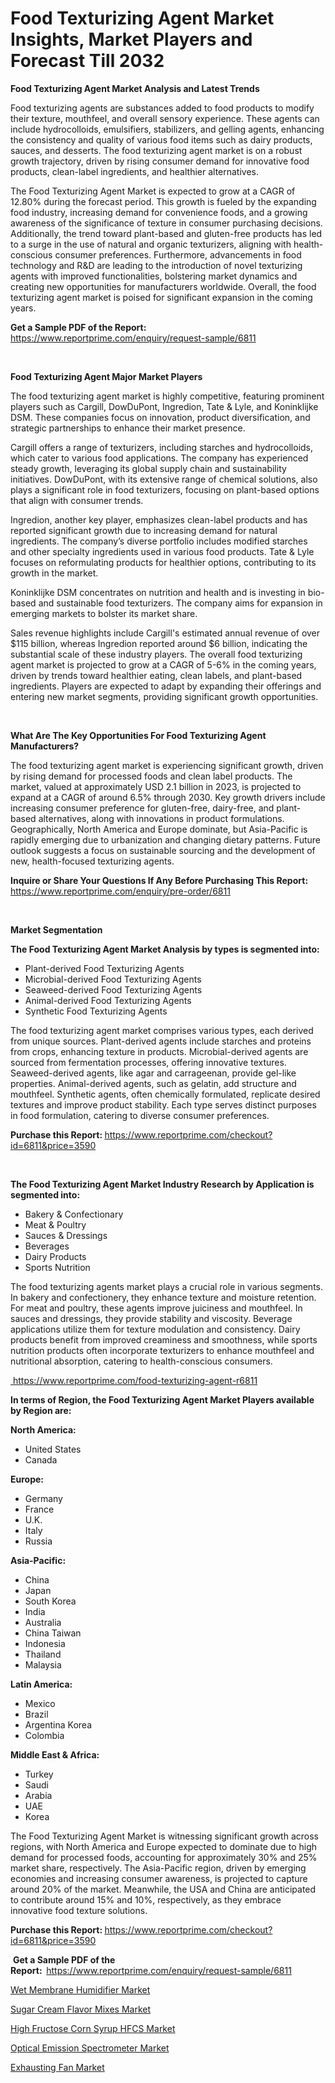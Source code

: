 <p><h1>Food Texturizing Agent Market Insights, Market Players and Forecast Till 2032</h1></p><p><strong>Food Texturizing Agent Market Analysis and Latest Trends</strong></p>
<p><p>Food texturizing agents are substances added to food products to modify their texture, mouthfeel, and overall sensory experience. These agents can include hydrocolloids, emulsifiers, stabilizers, and gelling agents, enhancing the consistency and quality of various food items such as dairy products, sauces, and desserts. The food texturizing agent market is on a robust growth trajectory, driven by rising consumer demand for innovative food products, clean-label ingredients, and healthier alternatives.</p><p>The Food Texturizing Agent Market is expected to grow at a CAGR of 12.80% during the forecast period. This growth is fueled by the expanding food industry, increasing demand for convenience foods, and a growing awareness of the significance of texture in consumer purchasing decisions. Additionally, the trend toward plant-based and gluten-free products has led to a surge in the use of natural and organic texturizers, aligning with health-conscious consumer preferences. Furthermore, advancements in food technology and R&D are leading to the introduction of novel texturizing agents with improved functionalities, bolstering market dynamics and creating new opportunities for manufacturers worldwide. Overall, the food texturizing agent market is poised for significant expansion in the coming years.</p></p>
<p><strong>Get a Sample PDF of the Report:&nbsp;</strong> <a href="https://www.reportprime.com/enquiry/request-sample/6811?utm_campaign=2446&utm_medium=2&utm_source=Github&utm_content=ia&utm_term=19032025&utm_id=food-texturizing-agent">https://www.reportprime.com/enquiry/request-sample/6811</a></p>
<p>&nbsp;</p>
<p><strong>Food Texturizing Agent Major Market Players</strong></p>
<p><p>The food texturizing agent market is highly competitive, featuring prominent players such as Cargill, DowDuPont, Ingredion, Tate & Lyle, and Koninklijke DSM. These companies focus on innovation, product diversification, and strategic partnerships to enhance their market presence.</p><p>Cargill offers a range of texturizers, including starches and hydrocolloids, which cater to various food applications. The company has experienced steady growth, leveraging its global supply chain and sustainability initiatives. DowDuPont, with its extensive range of chemical solutions, also plays a significant role in food texturizers, focusing on plant-based options that align with consumer trends.</p><p>Ingredion, another key player, emphasizes clean-label products and has reported significant growth due to increasing demand for natural ingredients. The company’s diverse portfolio includes modified starches and other specialty ingredients used in various food products. Tate & Lyle focuses on reformulating products for healthier options, contributing to its growth in the market.</p><p>Koninklijke DSM concentrates on nutrition and health and is investing in bio-based and sustainable food texturizers. The company aims for expansion in emerging markets to bolster its market share.</p><p>Sales revenue highlights include Cargill's estimated annual revenue of over $115 billion, whereas Ingredion reported around $6 billion, indicating the substantial scale of these industry players. The overall food texturizing agent market is projected to grow at a CAGR of 5-6% in the coming years, driven by trends toward healthier eating, clean labels, and plant-based ingredients. Players are expected to adapt by expanding their offerings and entering new market segments, providing significant growth opportunities.</p></p>
<p>&nbsp;</p>
<p><strong>What Are The Key Opportunities For Food Texturizing Agent Manufacturers?</strong></p>
<p><p>The food texturizing agent market is experiencing significant growth, driven by rising demand for processed foods and clean label products. The market, valued at approximately USD 2.1 billion in 2023, is projected to expand at a CAGR of around 6.5% through 2030. Key growth drivers include increasing consumer preference for gluten-free, dairy-free, and plant-based alternatives, along with innovations in product formulations. Geographically, North America and Europe dominate, but Asia-Pacific is rapidly emerging due to urbanization and changing dietary patterns. Future outlook suggests a focus on sustainable sourcing and the development of new, health-focused texturizing agents.</p></p>
<p><strong>Inquire or Share Your Questions If Any Before Purchasing This Report:</strong> <a href="https://www.reportprime.com/enquiry/pre-order/6811?utm_campaign=2446&utm_medium=2&utm_source=Github&utm_content=ia&utm_term=19032025&utm_id=food-texturizing-agent">https://www.reportprime.com/enquiry/pre-order/6811</a></p>
<p>&nbsp;</p>
<p><strong>Market Segmentation</strong></p>
<p><strong>The Food Texturizing Agent Market Analysis by types is segmented into:</strong></p>
<p><ul><li>Plant-derived Food Texturizing Agents</li><li>Microbial-derived Food Texturizing Agents</li><li>Seaweed-derived Food Texturizing Agents</li><li>Animal-derived Food Texturizing Agents</li><li>Synthetic Food Texturizing Agents</li></ul></p>
<p><p>The food texturizing agent market comprises various types, each derived from unique sources. Plant-derived agents include starches and proteins from crops, enhancing texture in products. Microbial-derived agents are sourced from fermentation processes, offering innovative textures. Seaweed-derived agents, like agar and carrageenan, provide gel-like properties. Animal-derived agents, such as gelatin, add structure and mouthfeel. Synthetic agents, often chemically formulated, replicate desired textures and improve product stability. Each type serves distinct purposes in food formulation, catering to diverse consumer preferences.</p></p>
<p><strong>Purchase this Report:&nbsp;</strong><a href="https://www.reportprime.com/checkout?id=6811&price=3590&utm_campaign=2446&utm_medium=2&utm_source=Github&utm_content=ia&utm_term=19032025&utm_id=food-texturizing-agent">https://www.reportprime.com/checkout?id=6811&price=3590</a></p>
<p>&nbsp;</p>
<p><strong>The Food Texturizing Agent Market Industry Research by Application is segmented into:</strong></p>
<p><ul><li>Bakery & Confectionary</li><li>Meat & Poultry</li><li>Sauces & Dressings</li><li>Beverages</li><li>Dairy Products</li><li>Sports Nutrition</li></ul></p>
<p><p>The food texturizing agents market plays a crucial role in various segments. In bakery and confectionery, they enhance texture and moisture retention. For meat and poultry, these agents improve juiciness and mouthfeel. In sauces and dressings, they provide stability and viscosity. Beverage applications utilize them for texture modulation and consistency. Dairy products benefit from improved creaminess and smoothness, while sports nutrition products often incorporate texturizers to enhance mouthfeel and nutritional absorption, catering to health-conscious consumers.</p></p>
<p><a href="https://www.reportprime.com/food-texturizing-agent-r6811?utm_campaign=2446&utm_medium=2&utm_source=Github&utm_content=ia&utm_term=19032025&utm_id=food-texturizing-agent">&nbsp;https://www.reportprime.com/food-texturizing-agent-r6811</a></p>
<p><strong>In terms of Region, the Food Texturizing Agent Market Players available by Region are:</strong></p>
<p>
    <p> <strong> North America: </strong>
        <ul>
            <li>United States</li>
            <li>Canada</li>
        </ul>
        </p> 
    <p> <strong> Europe: </strong>
        <ul>
            <li>Germany</li>
            <li>France</li>
            <li>U.K.</li>
            <li>Italy</li>
            <li>Russia</li>
        </ul>
        </p> 
    <p> <strong> Asia-Pacific: </strong>
        <ul>
            <li>China</li>
            <li>Japan</li>
            <li>South Korea</li>
            <li>India</li>
            <li>Australia</li>
            <li>China Taiwan</li>
            <li>Indonesia</li>
            <li>Thailand</li>
            <li>Malaysia</li>
        </ul>
        </p> 
    <p> <strong> Latin America: </strong>
        <ul>
            <li>Mexico</li>
            <li>Brazil</li>
            <li>Argentina Korea</li>
            <li>Colombia</li>
        </ul>
        </p> 
    <p> <strong> Middle East & Africa: </strong>
        <ul>
            <li>Turkey</li>
            <li>Saudi</li>
            <li>Arabia</li>
            <li>UAE</li>
            <li>Korea</li>
        </ul>
    </p>
    </p>
<p><p>The Food Texturizing Agent Market is witnessing significant growth across regions, with North America and Europe expected to dominate due to high demand for processed foods, accounting for approximately 30% and 25% market share, respectively. The Asia-Pacific region, driven by emerging economies and increasing consumer awareness, is projected to capture around 20% of the market. Meanwhile, the USA and China are anticipated to contribute around 15% and 10%, respectively, as they embrace innovative food texture solutions.</p></p>
<p><strong>Purchase this Report: </strong><a href="https://www.reportprime.com/checkout?id=6811&price=3590&utm_campaign=2446&utm_medium=2&utm_source=Github&utm_content=ia&utm_term=19032025&utm_id=food-texturizing-agent">https://www.reportprime.com/checkout?id=6811&price=3590</a></p>
<p>&nbsp;<strong>Get a Sample PDF of the Report:&nbsp;&nbsp;</strong><a href="https://www.reportprime.com/enquiry/request-sample/6811?utm_campaign=2446&utm_medium=2&utm_source=Github&utm_content=ia&utm_term=19032025&utm_id=food-texturizing-agent">https://www.reportprime.com/enquiry/request-sample/6811</a></p>
<p><strong></strong></p>
<p><p><a href="https://www.linkedin.com/pulse/insights-wet-membrane-humidifier-market-size-which-expanding-bdgkc?utm_campaign=2446&utm_medium=2&utm_source=Github&utm_content=ia&utm_term=19032025&utm_id=food-texturizing-agent">Wet Membrane Humidifier Market</a></p><p><a href="https://github.com/ChiragRp1/Market-Research-Report-List-7/blob/main/sugar-cream-flavor-mixes-market.md?utm_campaign=2446&utm_medium=2&utm_source=Github&utm_content=ia&utm_term=19032025&utm_id=food-texturizing-agent">Sugar Cream Flavor Mixes Market</a></p><p><a href="https://github.com/gukenneth26571/Market-Research-Report-List-1/blob/main/high-fructose-corn-syrup-hfcs-market.md?utm_campaign=2446&utm_medium=2&utm_source=Github&utm_content=ia&utm_term=19032025&utm_id=food-texturizing-agent">High Fructose Corn Syrup HFCS Market</a></p><p><a href="https://www.linkedin.com/pulse/market-demand-revenue-analysis-optical-emission-spectrometer-n4odc?utm_campaign=2446&utm_medium=2&utm_source=Github&utm_content=ia&utm_term=19032025&utm_id=food-texturizing-agent">Optical Emission Spectrometer Market</a></p><p><a href="https://www.linkedin.com/pulse/exhausting-fan-market-study-offers-insightful-analysis-sector-7gfdc?utm_campaign=2446&utm_medium=2&utm_source=Github&utm_content=ia&utm_term=19032025&utm_id=food-texturizing-agent">Exhausting Fan Market</a></p></p>